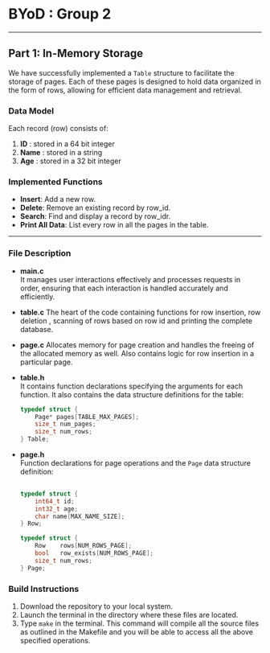 # BYoD : Group 2
---
## Part 1: In-Memory Storage
We have successfully implemented a `Table` structure to facilitate the storage of pages. Each of these pages is designed to hold data organized in the form of rows, allowing for efficient data management and retrieval.
### Data Model
Each record (row) consists of:
1. **ID** : stored in a 64 bit integer  
2. **Name** : stored in a string
3. **Age** : stored in a 32 bit integer
### Implemented Functions
- **Insert**: Add a new row.  
- **Delete**: Remove an existing record by row_id.  
- **Search**: Find and display a record by row_idr.  
- **Print All Data**: List every row in all the pages in the table.
---
### File Description
- **main.c**  
  It manages user interactions effectively and processes requests in order, ensuring that each interaction is handled accurately and efficiently.

- **table.c** 
 The heart of the code containing functions for row insertion, row deletion , scanning of rows based on row id and printing the complete database.

- **page.c** 
 Allocates memory for page creation and handles the freeing of the allocated memory as well. Also contains logic for row insertion in a particular page.

- **table.h**  
  It contains function declarations specifying the arguments for each function. It also contains the data structure definitions for the table:
  ```c
  typedef struct {
      Page* pages[TABLE_MAX_PAGES];
      size_t num_pages;
      size_t num_rows;
  } Table;
- **page.h**  
  Function declarations for page operations and the `Page` data structure definition:
  ```c
 
  typedef struct {
      int64_t id;
      int32_t age;
      char name[MAX_NAME_SIZE];
  } Row;

  typedef struct {
      Row    rows[NUM_ROWS_PAGE];
      bool   row_exists[NUM_ROWS_PAGE];
      size_t num_rows;  
  } Page;
  
  
### Build Instructions

1. Download the repository to your local system.
2. Launch the terminal in the directory where these files are located.
3. Type `make` in the terminal. This command will compile all the source files as outlined in the Makefile and you will be able to access all the above specified operations.
